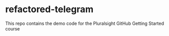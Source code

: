 # refactored-telegram
This repo contains the demo code for the Pluralsight GitHub Getting Started course
